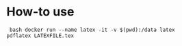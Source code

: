 # How-to use
<code> bash
docker run --name latex -it -v $(pwd):/data latex pdflatex LATEXFILE.tex
<code>
